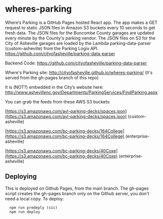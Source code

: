 # wheres-parking

Where’s Parking is a GitHub Pages hosted React app. The app makes a GET request to static JSON files in Amazon S3 buckets every 10 seconds to get fresh data. The JSON files for the Buncombe County garages are updated every minute by the County's parking vendor. The JSON files on S3 for the City of Asheville garages are loaded by the Lambda parking-data-parser (custom-asheville) from the Parking Logix API. https://github.com/cityofasheville/parking-data-parser

Backend Code: https://github.com/cityofasheville/parking-data-parser 

Where's Parking site: http://cityofasheville.github.io/wheres-parking/ (it's served from the gh-pages branch of this repo)

It is (NOT?) embedded in the City’s website here: http://www.ashevillenc.gov/Departments/ParkingServices/FindParking.aspx

You can grab the feeds from these AWS S3 buckets:

[https://s3.amazonaws.com/avl-parking-decks/spaces.json](https://s3.amazonaws.com/avl-parking-decks/spaces.json)  (custom-asheville) 

[https://s3.amazonaws.com/bc-parking-decks/164College](https://s3.amazonaws.com/bc-parking-decks/164College)  (enterprise-asheville) 

[https://s3.amazonaws.com/bc-parking-decks/40Coxe](https://s3.amazonaws.com/bc-parking-decks/40Coxe)   (enterprise-asheville)


## Deploying
This is deployed on Github Pages, from the main branch. The gh-pages script creates the gh-pages branch only on the Github server, you don't need a local copy. To deploy:
```
  npm run predeply (sic)
  npm run deploy
```
